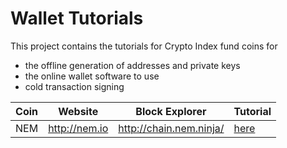 #  Wallet Tutorials

This project contains the tutorials for Crypto Index fund coins for

* the offline generation of addresses and private keys
* the online wallet software to use
* cold transaction signing



| Coin | Website         | Block Explorer            | Tutorial               |
| ---- | --------------- | ------------------------- | ---------------------- |
| NEM  | <http://nem.io> | <http://chain.nem.ninja/> | [here](/NEM/README.MD) |

